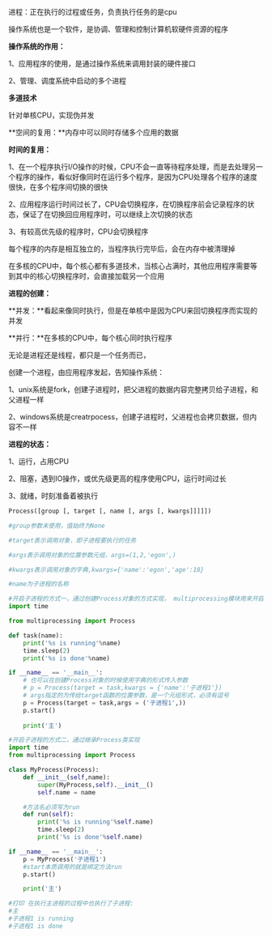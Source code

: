 进程：正在执行的过程或任务，负责执行任务的是cpu

操作系统也是一个软件，是协调、管理和控制计算机软硬件资源的程序

**操作系统的作用：**

1、应用程序的使用，是通过操作系统来调用封装的硬件接口

2、管理、调度系统中启动的多个进程



**多道技术**

针对单核CPU，实现伪并发

**空间的复用：**内存中可以同时存储多个应用的数据

**时间的复用：**

1、在一个程序执行I/O操作的时候，CPU不会一直等待程序处理，而是去处理另一个程序的操作，看似好像同时在运行多个程序，是因为CPU处理各个程序的速度很快，在多个程序间切换的很快

2、应用程序运行时间过长了，CPU会切换程序，在切换程序前会记录程序的状态，保证了在切换回应用程序时，可以继续上次切换的状态

3、有较高优先级的程序时，CPU会切换程序

每个程序的内存是相互独立的，当程序执行完毕后，会在内存中被清理掉

在多核的CPU中，每个核心都有多道技术，当核心占满时，其他应用程序需要等到其中的核心切换程序时，会直接加载另一个应用



**进程的创建：**

**并发：**看起来像同时执行，但是在单核中是因为CPU来回切换程序而实现的并发

**并行：**在多核的CPU中，每个核心同时执行程序

无论是进程还是线程，都只是一个任务而已，

创建一个进程，由应用程序发起，告知操作系统：

1、unix系统是fork，创建子进程时，把父进程的数据内容完整拷贝给子进程，和父进程一样

2、windows系统是creatrpocess，创建子进程时，父进程也会拷贝数据，但内容不一样

**进程的状态：**

1、运行，占用CPU

2、阻塞，遇到IO操作，或优先级更高的程序使用CPU，运行时间过长

3、就绪，时刻准备着被执行

```python
Process([group [, target [, name [, args [, kwargs]]]]])

#group参数未使用，值始终为None

#target表示调用对象，即子进程要执行的任务

#args表示调用对象的位置参数元组，args=(1,2,'egon',)

#kwargs表示调用对象的字典,kwargs={'name':'egon','age':18}

#name为子进程的名称
```

```python
#开启子进程的方式一，通过创建Process对象的方式实现， multiprocessing模块用来开启子进程，并在子进程中执行我们定制的任务（比如函数）
import time

from multiprocessing import Process

def task(name):
    print('%s is running'%name)
    time.sleep(2)
    print('%s is done'%name)

if __name__ == '__main__':
    # 也可以在创建Process对象的时候使用字典的形式传入参数
    # p = Process(target = task,kwargs = {'name':'子进程1'})
    # args指定的为传给target函数的位置参数，是一个元组形式，必须有逗号
    p = Process(target = task,args = ('子进程1',))
    p.start()
    
    print('主')
```

```python
#开启子进程的方式二，通过继承Process类实现
import time
from multiprocessing import Process

class MyProcess(Process):
    def __init__(self,name):
        super(MyProcess,self).__init__()
        self.name = name

    #方法名必须写为run
    def run(self):
        print('%s is running'%self.name)
        time.sleep(2)
        print('%s is done'%self.name)

if __name__ == '__main__':
    p = MyProcess('子进程1')
    #start本质调用的就是绑定方法run
    p.start()

    print('主')

#打印 在执行主进程的过程中也执行了子进程:
#主 
#子进程1 is running
#子进程1 is done
```




